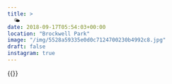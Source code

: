 ```yaml
---
title: >
  🌤
date: 2018-09-17T05:54:03+00:00
location: "Brockwell Park"
image: "/img/5528a59335e0d0c7124700230b4992c8.jpg"
draft: false
instagram: true
---
```


{{<photo src="/img/5528a59335e0d0c7124700230b4992c8.jpg">}}
